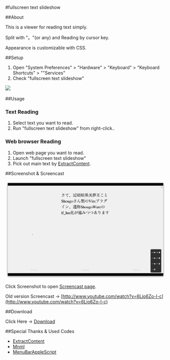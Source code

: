 #fullscreen text slideshow

##About

This is a viewer for reading text simply. 

Split with "。"(or any) and Reading by cursor key.

Appearance is customizable with CSS. 

##Setup

1. Open "System Preferences" > "Hardware" > "Keyboard" > "Keyboard Shortcuts" > ""Services"
2. Check "fullscreen text slideshow"

<img src="https://raw.github.com/veadar/fullscreen-text-slideshow/master/screenshot1.jpg">

##Usage

### Text Reading

1. Select text you want to read.
2. Run "fullscreen text slideshow" from right-click.. 

### Web browser Reading

1. Open web page you want to read.
2. Launch "fullscreen text slideshow"
3. Pick out main text by [ExtractContent](https://github.com/mono0x/extractcontent).

##Screenshot & Screencast

<a href="http://quick.as/bp7flg"><img src="https://github.com/veadar/fullscreen-text-slideshow/raw/master/screenshot2.png"></a>

Click Screenshot to open <a href="http://quick.as/bp7flg">Screencast page</a>.

Old version Screencast → [http://www.youtube.com/watch?v=6Ljo6Zo-I-c](http://www.youtube.com/watch?v=6Ljo6Zo-I-c)

##Download

Click Here → [Download](https://github.com/veadar/fullscreen-text-slideshow/releases)

##Special Thanks & Used Codes

- [ExtractContent](https://github.com/mono0x/extractcontent)
- <a href="https://www.iconfinder.com/icons/33708/slideshow_icon#size=128">Mnml</a>
- <a href="http://memogakisouko.appspot.com/MenuBarAppleScript.html">MenuBarAppleScript</a>